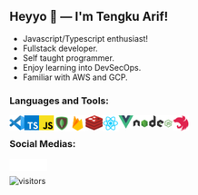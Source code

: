## Heyyo 👋 — I'm Tengku Arif!

- Javascript/Typescript enthusiast!
- Fullstack developer.
- Self taught programmer.
- Enjoy learning into DevSecOps.
- Familiar with AWS and GCP.

### Languages and Tools:

<img align="left" alt="Visual Studio Code" width="26px" src="https://github.com/gorgc/gorgc/blob/2d7732fbb84fc5ea3e27c92fa0952837f377ad94/photos/vscode.png" />
<img align="left" alt="ts" width="26px" src="https://github.com/gorgc/gorgc/blob/2d7732fbb84fc5ea3e27c92fa0952837f377ad94/photos/ts.png" />
<img align="left" alt="js" width="26px" src="https://github.com/gorgc/gorgc/blob/2d7732fbb84fc5ea3e27c92fa0952837f377ad94/photos/js.png" />
<img align="left" alt="mongodb" width="28px" src="https://github.com/gorgc/gorgc/blob/2d7732fbb84fc5ea3e27c92fa0952837f377ad94/photos/mongo.png" /> 
<img align="left" alt="firebase" width="28px" src="https://github.com/gorgc/gorgc/blob/2d7732fbb84fc5ea3e27c92fa0952837f377ad94/photos/firebase.png" />
<img align="left" alt="redis" width="30px" src="https://github.com/gorgc/gorgc/blob/4f6972f0a710b49774577d80e96d342e56d0f3d2/photos/redis.png" />
<img align="left" alt="react" width="28px" src="https://github.com/gorgc/gorgc/blob/776b3e0955ea10f6f8f63b3a669a68e3efcb05dc/photos/react.png" />
<img align="left" alt="vue" width="26px" src="https://github.com/gorgc/gorgc/blob/822095747788f994c45c5ffc0442ca6bd7d6d35d/photos/vue.png" />
<img align="left" alt="node" width="70px" src="https://github.com/gorgc/gorgc/blob/d18977813302038dabbc2849d15e01bd65fba4a8/photos/node.svg" />
<img align="left" alt="nest" width="28px" src="https://github.com/gorgc/gorgc/blob/4a399bc466045cc80da3bb451b9ae5f9a7566f78/photos/nest.svg" /><br />

### Social Medias:

<a href="https://www.linkedin.com/in/tengku-arif-tengku-mohd-22ba4520a" target="_blank"><img align="left" alt="Tengku Arif | LinkedIn" width="22px" src="https://github.com/gorgc/gorgc/blob/9b0785f8cced023f03a9d0f39864207ad209d289/photos/linkedin.svg" />
<a href="https://www.instagram.com/_tg.arif" target="_blank"><img align="left" alt="Tengku Arif | Instagram" width="22px" src="https://github.com/gorgc/gorgc/blob/9b0785f8cced023f03a9d0f39864207ad209d289/photos/insta.svg" />
<a href="https://dev.to/tg_arif" target="_blank"><img align="left" alt="dev to Tengku Arif" width="22px" src="https://github.com/gorgc/gorgc/blob/9b0785f8cced023f03a9d0f39864207ad209d289/photos/dev-badge.svg" /></a><br />
  
![visitors](https://visitor-badge.glitch.me/badge?page_id=gorgc)
